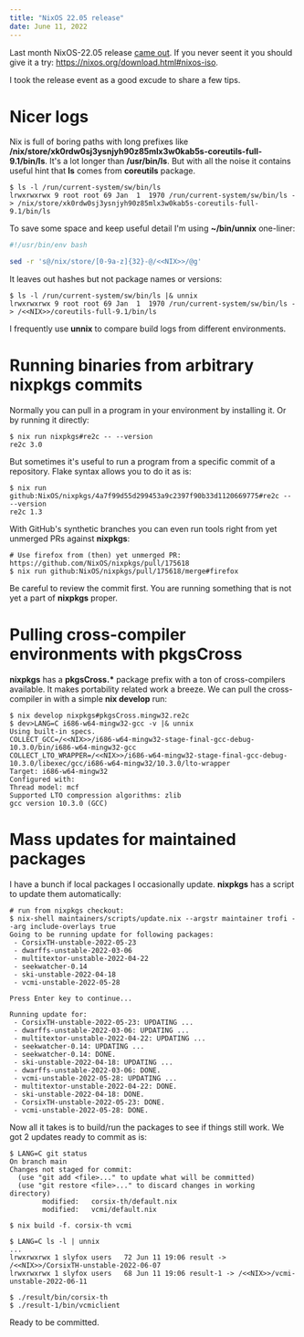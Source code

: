 ```yaml
---
title: "NixOS 22.05 release"
date: June 11, 2022
---
```


Last month NixOS-22.05 release [came out](https://nixos.org/blog/announcements.html#nixos-22.05).
If you never seent it you should give it a try: <https://nixos.org/download.html#nixos-iso>.

I took the release event as a good excude to share a few tips.

# Nicer logs

Nix is full of boring paths with long prefixes like
**/nix/store/xk0rdw0sj3ysnjyh90z85mlx3w0kab5s-coreutils-full-9.1/bin/ls**.
It's a lot longer than **/usr/bin/ls**. But with all the noise it contains
useful hint that **ls** comes from **coreutils** package.

```
$ ls -l /run/current-system/sw/bin/ls
lrwxrwxrwx 9 root root 69 Jan  1  1970 /run/current-system/sw/bin/ls -> /nix/store/xk0rdw0sj3ysnjyh90z85mlx3w0kab5s-coreutils-full-9.1/bin/ls
```

To save some space and keep useful detail I'm using **~/bin/unnix** one-liner:

```bash
#!/usr/bin/env bash

sed -r 's@/nix/store/[0-9a-z]{32}-@/<<NIX>>/@g'
```

It leaves out hashes but not package names or versions:

```
$ ls -l /run/current-system/sw/bin/ls |& unnix
lrwxrwxrwx 9 root root 69 Jan  1  1970 /run/current-system/sw/bin/ls -> /<<NIX>>/coreutils-full-9.1/bin/ls
```

I frequently use **unnix** to compare build logs from different environments.

# Running binaries from arbitrary nixpkgs commits

Normally you can pull in a program in your environment by installing
it. Or by running it directly:

```
$ nix run nixpkgs#re2c -- --version
re2c 3.0
```

But sometimes it's useful to run a program from a specific commit
of a repository. Flake syntax allows you to do it as is:

```
$ nix run github:NixOS/nixpkgs/4a7f99d55d299453a9c2397f90b33d1120669775#re2c -- --version
re2c 1.3
```

With GitHub's synthetic branches you can even run tools right from yet unmerged
PRs against **nixpkgs**:

```
# Use firefox from (then) yet unmerged PR: https://github.com/NixOS/nixpkgs/pull/175618
$ nix run github:NixOS/nixpkgs/pull/175618/merge#firefox
```

Be careful to review the commit first. You are running something that is not yet a
part of **nixpkgs** proper.

# Pulling cross-compiler environments with pkgsCross

**nixpkgs** has a **pkgsCross.\*** package prefix with a ton of cross-compilers available.
It makes portability related work a breeze. We can pull the cross-compiler in with
a simple **nix develop** run:

```
$ nix develop nixpkgs#pkgsCross.mingw32.re2c
$ dev>LANG=C i686-w64-mingw32-gcc -v |& unnix
Using built-in specs.
COLLECT_GCC=/<<NIX>>/i686-w64-mingw32-stage-final-gcc-debug-10.3.0/bin/i686-w64-mingw32-gcc
COLLECT_LTO_WRAPPER=/<<NIX>>/i686-w64-mingw32-stage-final-gcc-debug-10.3.0/libexec/gcc/i686-w64-mingw32/10.3.0/lto-wrapper
Target: i686-w64-mingw32
Configured with:
Thread model: mcf
Supported LTO compression algorithms: zlib
gcc version 10.3.0 (GCC)
```

# Mass updates for maintained packages

I have a bunch if local packages I occasionally update.
**nixpkgs** has a script to update them automatically:

```
# run from nixpkgs checkout:
$ nix-shell maintainers/scripts/update.nix --argstr maintainer trofi --arg include-overlays true
Going to be running update for following packages:
 - CorsixTH-unstable-2022-05-23
 - dwarffs-unstable-2022-03-06
 - multitextor-unstable-2022-04-22
 - seekwatcher-0.14
 - ski-unstable-2022-04-18
 - vcmi-unstable-2022-05-28

Press Enter key to continue...

Running update for:
 - CorsixTH-unstable-2022-05-23: UPDATING ...
 - dwarffs-unstable-2022-03-06: UPDATING ...
 - multitextor-unstable-2022-04-22: UPDATING ...
 - seekwatcher-0.14: UPDATING ...
 - seekwatcher-0.14: DONE.
 - ski-unstable-2022-04-18: UPDATING ...
 - dwarffs-unstable-2022-03-06: DONE.
 - vcmi-unstable-2022-05-28: UPDATING ...
 - multitextor-unstable-2022-04-22: DONE.
 - ski-unstable-2022-04-18: DONE.
 - CorsixTH-unstable-2022-05-23: DONE.
 - vcmi-unstable-2022-05-28: DONE.
```

Now all it takes is to build/run the packages to see if things still work.
We got 2 updates ready to commit as is:

```
$ LANG=C git status
On branch main
Changes not staged for commit:
  (use "git add <file>..." to update what will be committed)
  (use "git restore <file>..." to discard changes in working directory)
        modified:   corsix-th/default.nix
        modified:   vcmi/default.nix

$ nix build -f. corsix-th vcmi

$ LANG=C ls -l | unnix
...
lrwxrwxrwx 1 slyfox users   72 Jun 11 19:06 result -> /<<NIX>>/CorsixTH-unstable-2022-06-07
lrwxrwxrwx 1 slyfox users   68 Jun 11 19:06 result-1 -> /<<NIX>>/vcmi-unstable-2022-06-11

$ ./result/bin/corsix-th
$ ./result-1/bin/vcmiclient
```

Ready to be committed.
